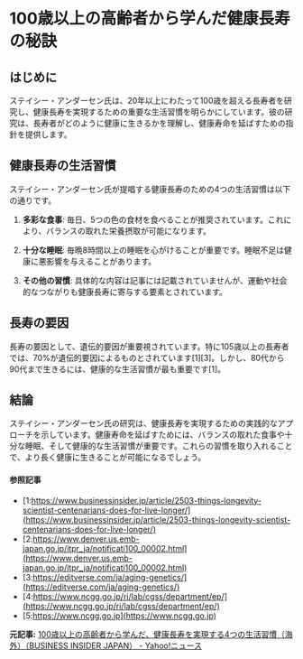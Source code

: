 # 100歳以上の高齢者から学んだ健康長寿の秘訣

## はじめに

ステイシー・アンダーセン氏は、20年以上にわたって100歳を超える長寿者を研究し、健康長寿を実現するための重要な生活習慣を明らかにしています。彼の研究は、長寿者がどのように健康に生きるかを理解し、健康寿命を延ばすための指針を提供します。

## 健康長寿の生活習慣

ステイシー・アンダーセン氏が提唱する健康長寿のための4つの生活習慣は以下の通りです。

1. **多彩な食事**: 毎日、5つの色の食材を食べることが推奨されています。これにより、バランスの取れた栄養摂取が可能になります。
 
2. **十分な睡眠**: 毎晩8時間以上の睡眠を心がけることが重要です。睡眠不足は健康に悪影響を与えることがあります。

3. **その他の習慣**: 具体的な内容は記事には記載されていませんが、運動や社会的なつながりも健康長寿に寄与する要素とされています。

## 長寿の要因

長寿の要因として、遺伝的要因が重要視されています。特に105歳以上の長寿者では、70%が遺伝的要因によるものとされています[1][3]。しかし、80代から90代まで生きるには、健康的な生活習慣が最も重要です[1]。

## 結論

ステイシー・アンダーセン氏の研究は、健康長寿を実現するための実践的なアプローチを示しています。健康寿命を延ばすためには、バランスの取れた食事や十分な睡眠、そして健康的な生活習慣が重要です。これらの習慣を取り入れることで、より長く健康に生きることが可能になるでしょう。

#### 参照記事
- [1:https://www.businessinsider.jp/article/2503-things-longevity-scientist-centenarians-does-for-live-longer/](https://www.businessinsider.jp/article/2503-things-longevity-scientist-centenarians-does-for-live-longer/)
- [2:https://www.denver.us.emb-japan.go.jp/itpr_ja/notificati100_00002.html](https://www.denver.us.emb-japan.go.jp/itpr_ja/notificati100_00002.html)
- [3:https://editverse.com/ja/aging-genetics/](https://editverse.com/ja/aging-genetics/)
- [4:https://www.ncgg.go.jp/ri/lab/cgss/department/ep/](https://www.ncgg.go.jp/ri/lab/cgss/department/ep/)
- [5:https://www.ncgg.go.jp](https://www.ncgg.go.jp)


**元記事:** [100歳以上の高齢者から学んだ、健康長寿を実現する4つの生活習慣（海外）（BUSINESS INSIDER JAPAN） - Yahoo!ニュース](https://news.yahoo.co.jp/articles/14f4c4cf3bcedd5c36554089dafc82312fa4467c?source=rss)
